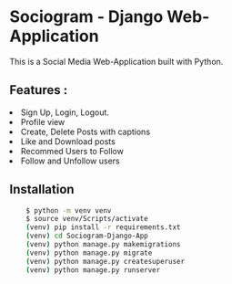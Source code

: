 
# Sociogram - Django Web-Application

This is a Social Media Web-Application built with Python.

## Features :

<li>Sign Up, Login, Logout.</li>
<li>Profile view</li>
<li>Create, Delete Posts with captions</li>
<li>Like and Download posts</li>
<li>Recommed Users to Follow</li>
<li>Follow and Unfollow users</li>

## Installation

```bash
    $ python -m venv venv
    $ source venv/Scripts/activate
    (venv) pip install -r requirements.txt
    (venv) cd Sociogram-Django-App
    (venv) python manage.py makemigrations
    (venv) python manage.py migrate
    (venv) python manage.py createsuperuser
    (venv) python manage.py runserver
```
